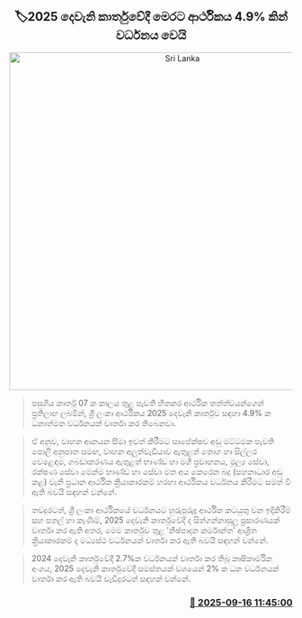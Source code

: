 <p align='center'><b><h2 align='center' title='Sri Lanka's economy to grow by 4.9% in the second quarter of 2025'>🏷2025 දෙවැනි කාර්තුවේදී මෙරට ආර්ථිකය 4.9% කින් වර්ධනය වෙයි</h2></b></p>
<p align='center'><img src='https://helakuru.sgp1.cdn.digitaloceanspaces.com/esana/images/lib/people-colombo.jpg' width='600' alt='Sri Lanka's economy to grow by 4.9% in the second quarter of 2025'></p>

> පසුගිය කාර්තු 07 ක කාලය තුළ පැවති හිතකර ආර්ථික තත්ත්වයන්ගෙන් ප්‍රතිලාභ ලබමින්, ශ්‍රී ලංකා ආර්ථිකය 2025 දෙවැනි කාර්තුව සඳහා 4.9% ක ධනාත්මක වර්ධනයක් වාර්තා කර තිබෙනවා.

> ඒ අනුව, වාහන ආනයන සීමා ඉවත් කිරීමට සාපේක්ෂව අඩු මට්ටමක පැවති පොලී අනුපාත සමඟ, වාහන අලුත්වැඩියාව ඇතුළත් තොග හා සිල්ලර වෙළෙඳාම, ගබඩාකරණය ඇතුළත් භාණ්ඩ හා මගී ප්‍රවාහනය, මූල්‍ය සේවා, රක්ෂණ සේවා මෙන්ම භාණ්ඩ හා සේවා මත අය කෙරෙන බදු (සහනාධාර අඩු කළ) වැනි ප්‍රධාන ආර්ථික ක්‍රියාකාරකම් හරහා ආර්ථිකය වර්ධනය කිරීමට සමත් වී ඇති බවයි සඳහන් වන්නේ.

> තවදුරටත්, ශ්‍රී ලංකා ආර්ථිකයේ වර්ධනයට හුරුපුරුදු ආර්ථික කටයුතු වන ඉදිකිරීම් සහ පතල් හා කැණීම්, 2025 දෙවැනි කාර්තුවේදී ද සිත්ගන්නාසුලු ප්‍රසාරණයක් වාර්තා කර ඇති අතර, මෙම කාර්තුව තුළ 'නිෂ්පාදන කර්මාන්ත' ආශ්‍රිත ක්‍රියාකාරකම් ද මධ්‍යස්ථ වර්ධනයක් වාර්තා කර ඇති බවයි සඳහන් වන්නේ.

> 2024 දෙවැනි කාර්තුවේදී 2.7%ක වර්ධනයක් වාර්තා කර තිබූ කෘෂිකාර්මික අංශය, 2025 දෙවැනි කාර්තුවේදී සමස්තයක් වශයෙන් 2% ක ධන වර්ධනයක් වාර්තා කර ඇති බවයි වැඩිදුරටත් සඳහන් වන්නේ.



<h3 align='right'><a href='https://www.helakuru.lk/esana/p/113668/'>📅 2025-09-16 11:45:00</a></h3>
